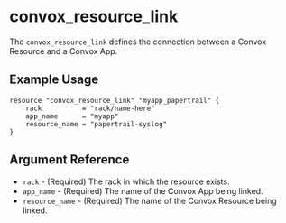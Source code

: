 # convox_resource_link

The `convox_resource_link` defines the connection between a Convox Resource and a Convox App.

## Example Usage

```
resource "convox_resource_link" "myapp_papertrail" {
    rack          = "rack/name-here"
    app_name      = "myapp"
    resource_name = "papertrail-syslog"
}
```

## Argument Reference

* `rack` - (Required) The rack in which the resource exists.
* `app_name` - (Required) The name of the Convox App being linked.
* `resource_name` - (Required) The name of the Convox Resource being linked.
